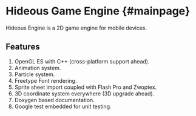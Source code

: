 Hideous Game Engine                         {#mainpage}
====================

Hideous Engine is a 2D game engine for mobile devices.

Features
---------

1. OpenGL ES with C++ (cross-platform support ahead).
2. Animation system.
3. Particle system.
4. Freetype Font rendering.
5. Sprite sheet import coupled with Flash Pro and Zwoptex.
6. 3D coordinate system everywhere (3D upgrade ahead).
7. Doxygen based documentation.
8. Google test embedded for unit testing.
